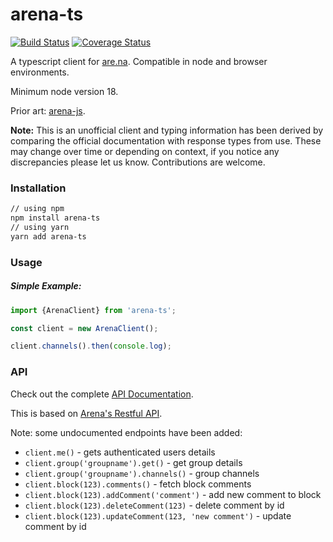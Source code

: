 # arena-ts

[![Build Status](https://travis-ci.org/e-e-e/arena-ts.svg?branch=master)](https://travis-ci.org/e-e-e/arena-ts)
[![Coverage Status](https://coveralls.io/repos/github/e-e-e/arena-ts/badge.svg?branch=master)](https://coveralls.io/github/e-e-e/arena-ts?branch=master)

A typescript client for [are.na](are.na). Compatible in node and browser environments.

Minimum node version 18.

Prior art: [arena-js](https://github.com/ivangreene/arena-js).

**Note:** This is an unofficial client and typing information has been derived by comparing the official documentation
with response types from use. These may change over time or depending on context, if you notice any discrepancies please
let us know. Contributions are welcome.

### Installation

```bash
// using npm
npm install arena-ts
// using yarn
yarn add arena-ts

```

### Usage

##### Simple Example:

```ts
import {ArenaClient} from 'arena-ts';

const client = new ArenaClient();

client.channels().then(console.log);
```

### API

Check out the complete [API Documentation](https://e-e-e.github.io/arena-ts/).

This is based on [Arena's Restful API](dev.are.na).

Note: some undocumented endpoints have been added:

- `client.me()` - gets authenticated users details
- `client.group('groupname').get()` - get group details
- `client.group('groupname').channels()` - group channels
- `client.block(123).comments()` - fetch block comments
- `client.block(123).addComment('comment')` - add new comment to block
- `client.block(123).deleteComment(123)` - delete comment by id
- `client.block(123).updateComment(123, 'new comment')` - update comment by id
